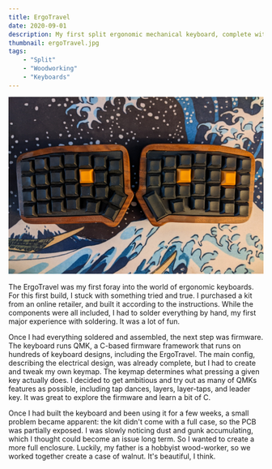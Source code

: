 ```yaml
---
title: ErgoTravel
date: 2020-09-01
description: My first split ergonomic mechanical keyboard, complete with a custom wooden case.
thumbnail: ergoTravel.jpg
tags:
    - "Split"
    - "Woodworking"
    - "Keyboards"
---
```


![topdown view of Ergotravel keyboard](../../assets/ergoTravel.jpg)

The ErgoTravel was my first foray into the world of ergonomic keyboards. For this first build, I stuck with something tried and true. I purchased a kit from an online retailer, and built it according to the instructions. While the components were all included, I had to solder everything by hand, my first major experience with soldering. It was a lot of fun.

Once I had everything soldered and assembled, the next step was firmware. The keyboard runs QMK, a C-based firmware framework that runs on hundreds of keyboard designs, including the ErgoTravel. The main config, describing the electrical design, was already complete, but I had to create and tweak my own keymap. The keymap determines what pressing a given key actually does. I decided to get ambitious and try out as many of QMKs features as possible, including tap dances, layers, layer-taps, and leader key. It was great to explore the firmware and learn a bit of C.

Once I had built the keyboard and been using it for a few weeks, a small problem became apparent: the kit didn't come with a full case, so the PCB was partially exposed. I was slowly noticing dust and gunk accumulating, which I thought could become an issue long term. So I wanted to create a more full enclosure. Luckily, my father is a hobbyist wood-worker, so we worked together create a case of walnut. It's beautiful, I think.